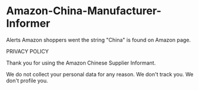 # Amazon-China-Manufacturer-Informer

Alerts Amazon shoppers went the string "China" is found on Amazon page.

PRIVACY POLICY

Thank you for using the Amazon Chinese Supplier Informant.

We do not collect your personal data for any reason.
We don't track you. We don't profile you.

